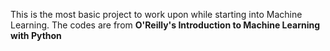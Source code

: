 This is the most basic project to work upon while starting into Machine Learning.
The codes are from **O'Reilly's Introduction to Machine Learning with Python**
